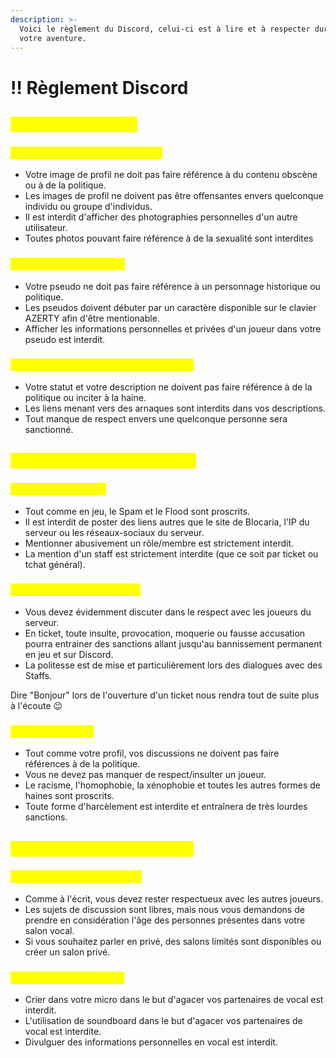 ```yaml
---
description: >-
  Voici le règlement du Discord, celui-ci est à lire et à respecter durant toute
  votre aventure.
---
```


# ‼️ Règlement Discord

## <mark style="color:yellow;">Partie I : Votre profil</mark>

### <mark style="color:yellow;">Article A : Les Images de Profil</mark> <a href="#partie-i-votre-profil" id="partie-i-votre-profil"></a>

* Votre image de profil ne doit pas faire référence à du contenu obscène ou à de la politique.
* Les images de profil ne doivent pas être offensantes envers quelconque individu ou groupe d'individus.
* Il est interdit d'afficher des photographies personnelles d'un autre utilisateur.
* Toutes photos pouvant faire référence à de la sexualité sont interdites

### <mark style="color:yellow;">Article B : Les Pseudos</mark>

* Votre pseudo ne doit pas faire référence à un personnage historique ou politique.
* Les pseudos doivent débuter par un caractère disponible sur le clavier AZERTY afin d'être mentionable.
* Afficher les informations personnelles et privées d'un joueur dans votre pseudo est interdit.

### <mark style="color:yellow;">Article C : Les Statuts & Descriptions</mark>

* Votre statut et votre description ne doivent pas faire référence à de la politique ou inciter à la haine.
* Les liens menant vers des arnaques sont interdits dans vos descriptions.
* Tout manque de respect envers une quelconque personne sera sanctionné.

## <mark style="color:yellow;">Partie II : Les Salons Textuels</mark>

### <mark style="color:yellow;">Article A : Pollution</mark>

* Tout comme en jeu, le Spam et le Flood sont proscrits.
* Il est interdit de poster des liens autres que le site de Blocaria, l'IP du serveur ou les réseaux-sociaux du serveur.
* Mentionner abusivement un rôle/membre est strictement interdit.
* La mention d'un staff est strictement interdite (que ce soit par ticket ou tchat général).

### <mark style="color:yellow;">Article B : Conduite à tenir</mark>

* Vous devez évidemment discuter dans le respect avec les joueurs du serveur.
* En ticket, toute insulte, provocation, moquerie ou fausse accusation pourra entrainer des sanctions allant jusqu'au bannissement permanent en jeu et sur Discord.
* La politesse est de mise et particulièrement lors des dialogues avec des Staffs.

Dire "Bonjour" lors de l'ouverture d'un ticket nous rendra tout de suite plus à l'écoute 😉

### <mark style="color:yellow;">Article C : Sujets</mark>

* Tout comme votre profil, vos discussions ne doivent pas faire références à de la politique.
* Vous ne devez pas manquer de respect/insulter un joueur.
* Le racisme, l'homophobie, la xénophobie et toutes les autres formes de haines sont proscrits.
* Toute forme d'harcèlement est interdite et entraînera de très lourdes sanctions.

## <mark style="color:yellow;">Partie III : Les Salons Vocaux</mark>

### <mark style="color:yellow;">Article A : Conduite à tenir</mark> <a href="#partie-iii-les-salons-vocaux" id="partie-iii-les-salons-vocaux"></a>

* Comme à l'écrit, vous devez rester respectueux avec les autres joueurs.
* Les sujets de discussion sont libres, mais nous vous demandons de prendre en considération l'âge des personnes présentes dans votre salon vocal.
* Si vous souhaitez parler en privé, des salons limités sont disponibles ou créer un salon privé.

### <mark style="color:yellow;">Article B : Interdictions</mark>

* Crier dans votre micro dans le but d'agacer vos partenaires de vocal est interdit.
* L'utilisation de soundboard dans le but d'agacer vos partenaires de vocal est interdite.
* Divulguer des informations personnelles en vocal est interdit.
